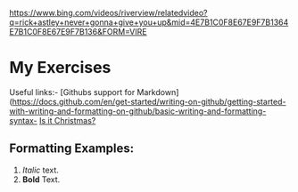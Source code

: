https://www.bing.com/videos/riverview/relatedvideo?q=rick+astley+never+gonna+give+you+up&mid=4E7B1C0F8E67E9F7B1364E7B1C0F8E67E9F7B136&FORM=VIRE

 # My Exercises
 Useful links:- [Githubs support for
 Markdown](https://docs.github.com/en/get-started/writing-on-github/getting-started-with-writing-and-formatting-on-github/basic-writing-and-formatting-syntax- [Is it Christmas?](https://isitchristmas.com)
 ## Formatting Examples:
 1. *Italic* text.
 2. **Bold** Text.